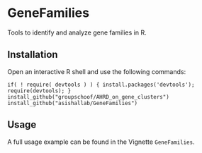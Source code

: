 # GeneFamilies
Tools to identify and analyze gene families in R.

## Installation

Open an interactive R shell and use the following commands:

    if( ! require( devtools ) ) { install.packages('devtools'); require(devtools); }
    install_github("groupschoof/AHRD_on_gene_clusters")
    install_github("asishallab/GeneFamilies")
    
## Usage

A full usage example can be found in the Vignette `GeneFamilies`.
